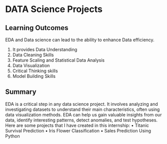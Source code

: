 # DATA Science Projects



## Learning Outcomes
EDA and Data science can lead to the ability to enhance Data efficiency.
1. It provides Data Understanding
2. Data Cleaning Skills
3. Feature Scaling and Statistical Data Analysis
4. Data Visualization
5. Critical Thinking skills
6. Model Building Skills

## Summary
EDA is a critical step in any data science project. It involves analyzing and investigating datasets to understand their main characteristics, often using data visualization methods. EDA can help us gain valuable insights from our data, identify interesting patterns, detect anomalies, and test hypotheses.
Here are some projects that I have created in this internship:
•	Titanic Survival Prediction
•	Iris Flower Classification
•	Sales Prediction Using Python
